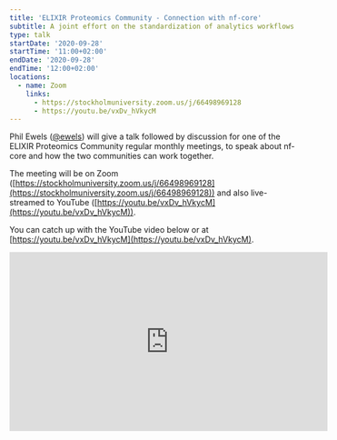 ```yaml
---
title: 'ELIXIR Proteomics Community - Connection with nf-core'
subtitle: A joint effort on the standardization of analytics workflows
type: talk
startDate: '2020-09-28'
startTime: '11:00+02:00'
endDate: '2020-09-28'
endTime: '12:00+02:00'
locations:
  - name: Zoom
    links:
      - https://stockholmuniversity.zoom.us/j/66498969128
      - https://youtu.be/vxDv_hVkycM
---
```


Phil Ewels ([@ewels](http://github.com/ewels/)) will give a talk followed by discussion
for one of the ELIXIR Proteomics Community regular monthly meetings,
to speak about nf-core and how the two communities can work together.

The meeting will be on Zoom ([https://stockholmuniversity.zoom.us/j/66498969128](https://stockholmuniversity.zoom.us/j/66498969128))
and also live-streamed to YouTube ([https://youtu.be/vxDv_hVkycM](https://youtu.be/vxDv_hVkycM)).

You can catch up with the YouTube video below or at [https://youtu.be/vxDv_hVkycM](https://youtu.be/vxDv_hVkycM).

<iframe width="560" height="315" src="https://www.youtube.com/embed/vxDv_hVkycM" frameborder="0" allow="accelerometer; autoplay; clipboard-write; encrypted-media; gyroscope; picture-in-picture" allowfullscreen></iframe>
